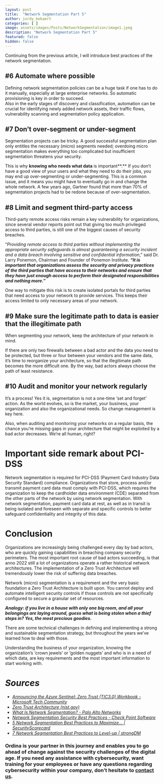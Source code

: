 ```yaml
---
layout: post
title:  "Network Segmentation Part 5"
author: jordy_bekaert
categories: [ ]
image: assets/images/Posts/NetworkSegmentation/image1.jpeg
description: "Network Segmentation Part 5"
featured: false
hidden: false
---
```


Continuing from the previous article, I will introduce best practices of the network segmentation.

\#6 Automate where possible
---------------------------

Defining network segmentation policies can be a huge task if one has to do it manually, especially at large enterprise networks. So automatic provisioning is key in order to succeed.  
Also in the early stages of discovery and classification, automation can be crucial for identifying newly added network assets, their traffic flows, vulnerability scanning and segmentation policy application.

\#7 Don’t over-segment or under-segment
---------------------------------------

Segmentation projects can be tricky. A good successful segmentation plan only entitles the necessary (micro) segments needed; overdoing micro segmentation makes everything too complicated but insufficient segmentation threatens your security.

This is why **knowing who needs what data** is important**.** If you don’t have a good view of your users and what they need to do their jobs, you may end up over-segmenting or under-segmenting. This is a common issue, and it means you might have to eventually go in and change the whole network. A few years ago, Gartner found that more than 70% of segmentation projects had to be redone because of over-segmentation.

\#8 Limit and segment third-party access
----------------------------------------

Third-party remote access risks remain a key vulnerability for organizations, since several vendor reports point out that giving too much privileged access to third parties, is still one of the biggest causes of security breaches.

“*Providing remote access to third parties without implementing the appropriate security safeguards is almost guaranteeing a security incident and a data breach involving sensitive and confidential information*,” said Dr. Larry Ponemon, Chairman and Founder of Ponemon Institute. ***“It is important that organizations assess the security and privacy practices of the third parties that have access to their networks and ensure that they have just enough access to perform their designated responsibilities and nothing more.”***

One way to mitigate this risk is to create isolated portals for third parties that need access to your network to provide services. This keeps their access limited to only necessary areas of your network. 

\#9 Make sure the legitimate path to data is easier that the illegitimate path
------------------------------------------------------------------------------

When segmenting your network, keep the architecture of your network in mind.

If there are only two firewalls between a bad actor and the data you need to be protected, but three or four between your vendors and the same data, it’s time to reorganize your architecture, so that the illegitimate path becomes the more difficult one. By the way, bad actors always choose the path of least resistance.

 \#10 Audit and monitor your network regularly
---------------------------------------------

It’s a process! Yes it is, segmentation is not a one-time ‘set and forget’ action. As the world evolves, so is the market, your business, your organization and also the organizational needs. So change management is key here.

Also, when auditing and monitoring your networks on a regular basis, the chance you’re missing gaps in your architecture that might be exploited by a bad actor decreases. We’re all human, right?

Important side remark about PCI-DSS
===================================

Network segmentation is required for PCI-DSS (Payment Card Industry Data Security Standard) compliance. Organizations that store, process and/or transmit payment card data must comply with PCI-DSS, which requires the organization to keep the cardholder data environment (CDE) separated from the other parts of the network by using network segmentation. With network segmentation, payment card data at rest, as well as in transit is being isolated and foreseen with separate and specific controls to better safeguard confidentiality and integrity of this data.

Conclusion
==========

Organizations are increasingly being challenged every day by bad actors, who are quickly gaining capabilities in breaching company security perimeters. The most important root cause of bad actors succeeding, is that anno 2022 still a lot of organizations operate a rather historical network architectures. The implementation of a Zero Trust Architecture will tremendously lower the risk of suffering data breaches.

Network (micro) segmentation is a requirement and the very basic foundation a Zero Trust Architecture is built upon. You cannot deploy and automate intelligent security controls if those controls are not specifically configured to secure a granular set of resources.

***Analogy: if you live in a house with only one big room, and all your belongings are laying around, guess what is being stolen when a thief steps in? Yes, the most precious goodies.***

There are some technical challenges in defining and implementing a strong and sustainable segmentation strategy, but throughout the years we’ve learned how to deal with those.  
  
Understanding the business of your organization, knowing the organization’s ‘crown jewels’ or ‘golden nuggets’ and who is in a need of which data, are key requirements and the most important information to start working with.

*Sources*
=======

- *[<u>Announcing the Azure Sentinel: Zero Trust (TIC3.0) Workbook - Microsoft Tech Community</u>](https://techcommunity.microsoft.com/t5/public-sector-blog/announcing-the-azure-sentinel-zero-trust-tic3-0-workbook/ba-p/2313761)*
- *[<u>Zero Trust Architecture (nist.gov)</u>](https://nvlpubs.nist.gov/nistpubs/SpecialPublications/NIST.SP.800-207.pdf)*
- *[<u>What Is Network Segmentation? - Palo Alto Networks</u>](https://www.paloaltonetworks.com/cyberpedia/what-is-network-segmentation)*
- *[<u>Network Segmentation Security Best Practices - Check Point Software</u>](https://www.checkpoint.com/cyber-hub/network-security/what-is-network-segmentation/network-segmentation-security-best-practices/)*
- *[<u>5 Network Segmentation Best Practices to Maximize… \| SecurityScorecard</u>](https://securityscorecard.com/blog/network-segmentation-best-practices-to-maximize-cybersecurity)*
- *[<u>7 Network Segmentation Best Practices to Level-up \| strongDM</u>](https://www.strongdm.com/blog/network-segmentation)*

### Ordina is your partner in this journey and enables you to go ahead of change against the security challenges of the digital age. If you need any assistance with cybersecurity, want training for your employees or have any questions regarding cybersecurity within your company, don’t hesitate to [contact us](https://www.ordina.be/diensten/security-and-privacy/).